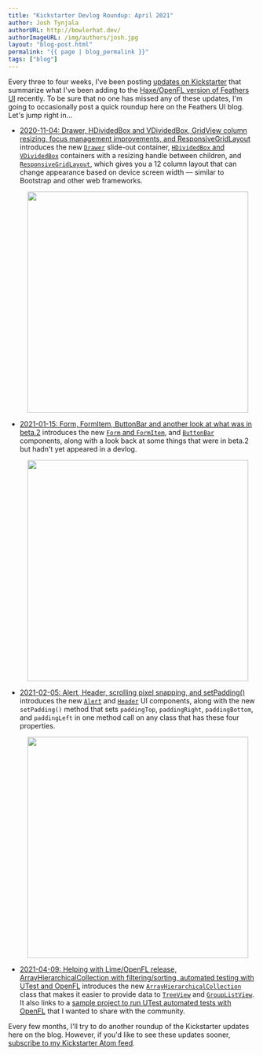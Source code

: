```yaml
---
title: "Kickstarter Devlog Roundup: April 2021"
author: Josh Tynjala
authorURL: http://bowlerhat.dev/
authorImageURL: /img/authors/josh.jpg
layout: "blog-post.html"
permalink: "{{ page | blog_permalink }}"
tags: ["blog"]
---
```


Every three to four weeks, I've been posting [updates on Kickstarter](https://www.kickstarter.com/projects/feathersui/feathers-ui-cross-platform-components-for-haxe-and-openfl/posts) that summarize what I've been adding to the [Haxe/OpenFL version of Feathers UI](https://feathersui.com/openfl/) recently. To be sure that no one has missed any of these updates, I'm going to occasionally post a quick roundup here on the Feathers UI blog. Let's jump right in…

<!-- truncate -->

- [2020-11-04: Drawer, HDividedBox and VDividedBox, GridView column resizing, focus management improvements, and ResponsiveGridLayout](https://www.kickstarter.com/projects/feathersui/feathers-ui-cross-platform-components-for-haxe-and-openfl/posts/3009633) introduces the new [`Drawer`](https://feathersui.com/learn/haxe-openfl/drawer/) slide-out container, [`HDividedBox` and `VDividedBox`](https://feathersui.com/learn/haxe-openfl/divided-box/) containers with a resizing handle between children, and [`ResponsiveGridLayout`](https://api.feathersui.com/v1.0.0-beta.3/feathers/layout/ResponsiveGridLayout.html), which gives you a 12 column layout that can change appearance based on device screen width — similar to Bootstrap and other web frameworks.

    <div style="text-align:center;"><a href="https://feathersui.com/learn/haxe-openfl/divided-box/"><img src="/blog/img/beta-1-feathersui-horizontal-divided-box.png" style="width:450px"/></a></div>

- [2021-01-15: Form, FormItem, ButtonBar and another look at what was in beta.2](https://www.kickstarter.com/projects/feathersui/feathers-ui-cross-platform-components-for-haxe-and-openfl/posts/3074409) introduces the new [`Form` and `FormItem`](https://feathersui.com/learn/haxe-openfl/form/), and [`ButtonBar`](https://feathersui.com/learn/haxe-openfl/button-bar/) components, along with a look back at some things that were in beta.2 but hadn't yet appeared in a devlog.
    <div style="text-align:center;"><a href="https://feathersui.com/learn/haxe-openfl/form/"><img src="/blog/img/beta-3-feathersui-form.png" style="width:450px"/></a></div>

- [2021-02-05: Alert, Header, scrolling pixel snapping, and setPadding()](https://www.kickstarter.com/projects/feathersui/feathers-ui-cross-platform-components-for-haxe-and-openfl/posts/3093080) introduces the new [`Alert`](https://feathersui.com/learn/haxe-openfl/alert/) and [`Header`](https://feathersui.com/learn/haxe-openfl/header/) UI components, along with the new `setPadding()` method that sets `paddingTop`, `paddingRight`, `paddingBottom`, and `paddingLeft` in one method call on any class that has these four properties.

    <div style="text-align:center;"><a href="https://feathersui.com/learn/haxe-openfl/alert/"><img src="/blog/img/beta-3-feathersui-alert.png" style="width:450px"/></a></div>

- [2021-04-09: Helping with Lime/OpenFL release, ArrayHierarchicalCollection with filtering/sorting, automated testing with UTest and OpenFL](https://www.kickstarter.com/projects/feathersui/feathers-ui-cross-platform-components-for-haxe-and-openfl/posts/3155336) introduces the new [`ArrayHierarchicalCollection`](https://api.feathersui.com/current/feathers/data/ArrayHierarchicalCollection.html) class that makes it easier to provide data to [`TreeView`](https://feathersui.com/learn/haxe-openfl/tree-view/) and [`GroupListView`](https://feathersui.com/learn/haxe-openfl/group-list-view/). It also links to a [sample project to run UTest automated tests with OpenFL](https://github.com/joshtynjala/openfl-utest-sample) that I wanted to share with the community.

Every few months, I'll try to do another roundup of the Kickstarter updates here on the blog. However, if you'd like to see these updates sooner, [subscribe to my Kickstarter Atom feed](https://www.kickstarter.com/projects/feathersui/feathers-ui-cross-platform-components-for-haxe-and-openfl/posts.atom).
